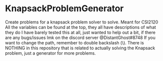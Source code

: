 # KnapsackProblemGenerator
Create problems for a knapsack problem solver to solve. Meant for CSI2120
All the variables can be found at the top, they all have descriptions of what they do
I have barely tested this at all, just wanted to help out a bit, if there are any bugs/issues lmk on the discord server @DistantGhost#8748
If you want to change the path, remember to double backslash (\\\). There is NOTHING in this repository that is related to actually solving the Knapsack problem, just a generator for more problems.
